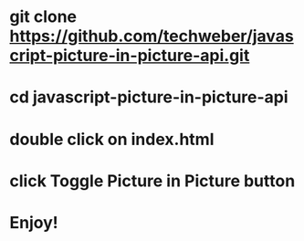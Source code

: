 # git clone https://github.com/techweber/javascript-picture-in-picture-api.git
# 
# cd javascript-picture-in-picture-api
#
# double click on index.html
#
# click Toggle Picture in Picture button
#
# Enjoy!

